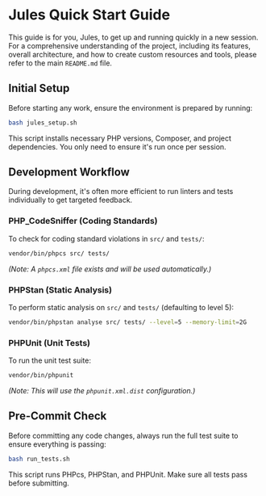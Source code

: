 # Jules Quick Start Guide

This guide is for you, Jules, to get up and running quickly in a new session. For a comprehensive understanding of the project, including its features, overall architecture, and how to create custom resources and tools, please refer to the main `README.md` file.

## Initial Setup

Before starting any work, ensure the environment is prepared by running:

```bash
bash jules_setup.sh
```

This script installs necessary PHP versions, Composer, and project dependencies. You only need to ensure it's run once per session.

## Development Workflow

During development, it's often more efficient to run linters and tests individually to get targeted feedback.

### PHP_CodeSniffer (Coding Standards)

To check for coding standard violations in `src/` and `tests/`:

```bash
vendor/bin/phpcs src/ tests/
```
*(Note: A `phpcs.xml` file exists and will be used automatically.)*

### PHPStan (Static Analysis)

To perform static analysis on `src/` and `tests/` (defaulting to level 5):

```bash
vendor/bin/phpstan analyse src/ tests/ --level=5 --memory-limit=2G
```

### PHPUnit (Unit Tests)

To run the unit test suite:

```bash
vendor/bin/phpunit
```
*(Note: This will use the `phpunit.xml.dist` configuration.)*

## Pre-Commit Check

Before committing any code changes, always run the full test suite to ensure everything is passing:

```bash
bash run_tests.sh
```

This script runs PHPcs, PHPStan, and PHPUnit. Make sure all tests pass before submitting.
